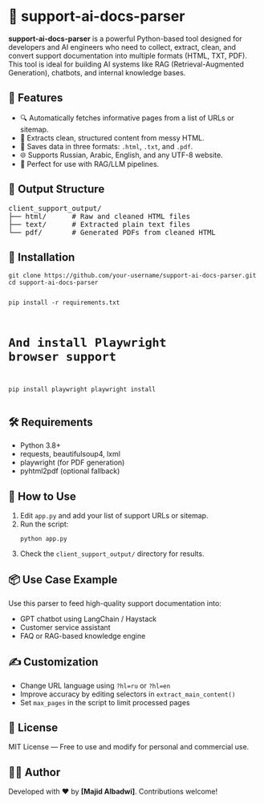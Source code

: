 <!DOCTYPE html>
<html lang="en">


<h1>🧠 support-ai-docs-parser</h1>

<p><strong>support-ai-docs-parser</strong> is a powerful Python-based tool designed for developers and AI engineers who need to collect, extract, clean, and convert support documentation into multiple formats (HTML, TXT, PDF). This tool is ideal for building AI systems like RAG (Retrieval-Augmented Generation), chatbots, and internal knowledge bases.</p>

<h2>🚀 Features</h2>
<ul>
  <li>🔍 Automatically fetches informative pages from a list of URLs or sitemap.</li>
  <li>🧼 Extracts clean, structured content from messy HTML.</li>
  <li>📄 Saves data in three formats: <code>.html</code>, <code>.txt</code>, and <code>.pdf</code>.</li>
  <li>🌐 Supports Russian, Arabic, English, and any UTF-8 website.</li>
  <li>🧠 Perfect for use with RAG/LLM pipelines.</li>
</ul>

<h2>📁 Output Structure</h2>
<pre>
client_support_output/
├── html/      # Raw and cleaned HTML files
├── text/      # Extracted plain text files
└── pdf/       # Generated PDFs from cleaned HTML
</pre>

<h2>🔧 Installation</h2>
<pre><code>git clone https://github.com/your-username/support-ai-docs-parser.git
cd support-ai-docs-parser

pip install -r requirements.txt

# And install Playwright browser support
pip install playwright
playwright install
</code></pre>

<h2>🛠 Requirements</h2>
<ul>
  <li>Python 3.8+</li>
  <li>requests, beautifulsoup4, lxml</li>
  <li>playwright (for PDF generation)</li>
  <li>pyhtml2pdf (optional fallback)</li>
</ul>

<h2>🧪 How to Use</h2>
<ol>
  <li>Edit <code>app.py</code> and add your list of support URLs or sitemap.</li>
  <li>Run the script:
    <pre><code>python app.py</code></pre>
  </li>
  <li>Check the <code>client_support_output/</code> directory for results.</li>
</ol>

<h2>📦 Use Case Example</h2>
<p>Use this parser to feed high-quality support documentation into:</p>
<ul>
  <li>GPT chatbot using LangChain / Haystack</li>
  <li>Customer service assistant</li>
  <li>FAQ or RAG-based knowledge engine</li>
</ul>

<h2>✍️ Customization</h2>
<ul>
  <li>Change URL language using <code>?hl=ru</code> or <code>?hl=en</code></li>
  <li>Improve accuracy by editing selectors in <code>extract_main_content()</code></li>
  <li>Set <code>max_pages</code> in the script to limit processed pages</li>
</ul>

<h2>📃 License</h2>
<p>MIT License — Free to use and modify for personal and commercial use.</p>

<h2>🙋‍♂️ Author</h2>
<p>Developed with ❤️ by <strong>[Majid Albadwi]</strong>. Contributions welcome!</p>

</body>
</html>
